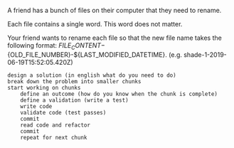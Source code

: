 
A friend has a bunch of files on their computer that they need to rename.

Each file contains a single word. This word does not matter.

Your friend wants to rename each file so that the new file name takes the following format: ${FILE_CONTENT}-${OLD_FILE_NUMBER}-${LAST_MODIFIED_DATETIME}. (e.g. shade-1-2019-06-19T15:52:05.420Z)



    design a solution (in english what do you need to do)
    break down the problem into smaller chunks
    start working on chunks
        define an outcome (how do you know when the chunk is complete)
        define a validation (write a test)
        write code
        validate code (test passes)
        commit
        read code and refactor
        commit
        repeat for next chunk
